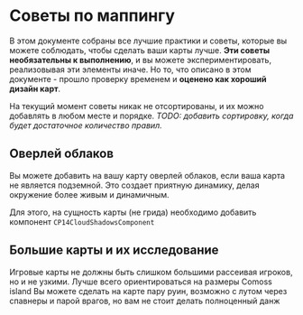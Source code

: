 
# Советы по маппингу

В этом документе собраны все лучшие практики и советы, которые вы можете соблюдать, чтобы сделать ваши карты лучше. **Эти советы необязательны к выполнению**, и вы можете экспериментировать, реализовывая эти элементы иначе. Но то, что описано в этом документе - прошло проверку временем и **оценено как хороший дизайн карт**.

На текущий момент советы никак не отсортированы, и их можно добавлять в любом месте и порядке. 
*TODO: добавить сортировку, когда будет достаточное количество правил.*

## Оверлей облаков
Вы можете добавить на вашу карту оверлей облаков, если ваша карта не является подземной. Это создает приятную динамику, делая окружение более живым и динамичным. 

Для этого, на сущность карты (не грида) необходимо добавить компонент `CP14CloudShadowsComponent`

## Большие карты и их исследование
Игровые карты не должны быть слишком большими рассеивая игроков, но и не узкими. Лучше всего ориентироваться на размеры Comoss island
Вы можете сделать на карте пару руин, возможно с лутом через спавнеры и парой врагов, но вам не стоит делать полноценный данж
